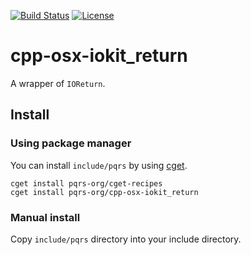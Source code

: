 [![Build Status](https://travis-ci.org/pqrs-org/cpp-osx-iokit_return.svg?branch=master)](https://travis-ci.org/pqrs-org/cpp-osx-iokit_return)
[![License](https://img.shields.io/badge/license-Boost%20Software%20License-blue.svg)](https://github.com/pqrs-org/cpp-osx-iokit_return/blob/master/LICENSE.md)

# cpp-osx-iokit_return

A wrapper of `IOReturn`.

## Install

### Using package manager

You can install `include/pqrs` by using [cget](https://github.com/pfultz2/cget).

```shell
cget install pqrs-org/cget-recipes
cget install pqrs-org/cpp-osx-iokit_return
```

### Manual install

Copy `include/pqrs` directory into your include directory.
